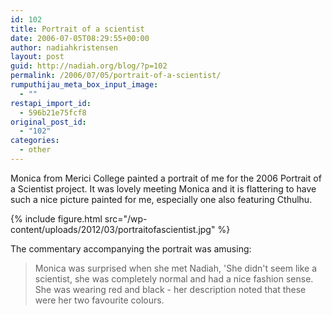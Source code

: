 ```yaml
---
id: 102
title: Portrait of a scientist
date: 2006-07-05T08:29:55+00:00
author: nadiahkristensen
layout: post
guid: http://nadiah.org/blog/?p=102
permalink: /2006/07/05/portrait-of-a-scientist/
rumputhijau_meta_box_input_image:
  - ""
restapi_import_id:
  - 596b21e75fcf8
original_post_id:
  - "102"
categories:
  - other
---
```

Monica from Merici College painted a portrait of me for the 2006 Portrait of a Scientist project. It was lovely meeting Monica and it is flattering to have such a nice picture painted for me, especially one also featuring Cthulhu.

{%
    include figure.html
    src="/wp-content/uploads/2012/03/portraitofascientist.jpg"
%}

The commentary accompanying the portrait was amusing:

> Monica was surprised when she met Nadiah, 'She didn't seem like a scientist, she was completely normal and had a nice fashion sense. She was wearing red and black - her description noted that these were her two favourite colours.
